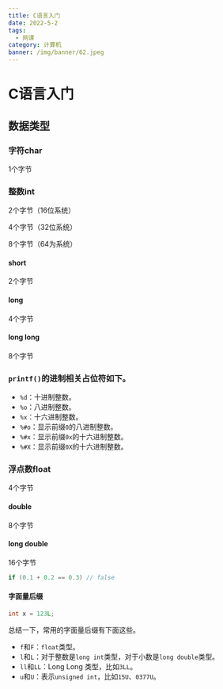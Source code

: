 ```yaml
---
title: C语言入门
date: 2022-5-2
tags:
  - 网课
category: 计算机
banner: /img/banner/62.jpeg
---
```



# C语言入门

## 数据类型

### 字符char

1个字节

### 整数int

2个字节（16位系统）

4个字节（32位系统）

8个字节（64为系统）

#### short

2个字节

#### long

4个字节

#### long long

8个字节



### `printf()`的进制相关占位符如下。

- `%d`：十进制整数。
- `%o`：八进制整数。
- `%x`：十六进制整数。
- `%#o`：显示前缀`0`的八进制整数。
- `%#x`：显示前缀`0x`的十六进制整数。
- `%#X`：显示前缀`0X`的十六进制整数。

### 浮点数float

4个字节

#### double

8个字节

#### long double

16个字节

```c
if (0.1 + 0.2 == 0.3) // false
```

#### 字面量后缀

```c
int x = 123L;
```

总结一下，常用的字面量后缀有下面这些。

- `f`和`F`：`float`类型。
- `l`和`L`：对于整数是`long int`类型，对于小数是`long double`类型。
- `ll`和`LL`：Long Long 类型，比如`3LL`。
- `u`和`U`：表示`unsigned int`，比如`15U`、`0377U`。



